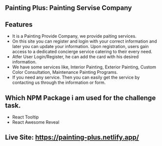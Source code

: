 ## Painting Plus: Painting Servise Company

## Features
- It is a Painting Provide Company, we provide paiting services. 
- On this site you can register and login with your correct information and later you can update your information. Upon registration, users gain access to a dedicated concierge service catering to their every need.
- Atfer User Login/Register, he can add the card with his desired information.
- We have some services like, Interior Painting, Exterior Painting, Custom Color Consultation, Maintenance Painting Programs.
- If you need any service.  Then you can easily get the service by contacting us through the information or form.



## Which NPM Package i am used for the challenge task.
- React Tooltip
- React Awesome Reveal


## Live Site: https://painting-plus.netlify.app/

